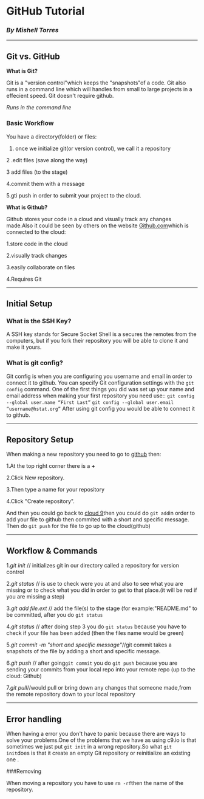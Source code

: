 # GitHub Tutorial

### **_By Mishell Torres_**

---
## Git vs. GitHub

**What is Git?**

 Git is a "version control"which keeps the "snapshots"of a code. Git also runs in a command line which
will handles from small to large projects in a effecient speed. Git doesn't require github.

  _Runs in the command line_ 
### Basic Workflow
 You have a directory(folder) or files: 
 
 1. once we initialize git(or version control), we call it a repository 

 2 .edit files (save along the way)
 
3 add files (to the stage)

 4.commit them with a message

 5.gti push in order to submit your project to the cloud.
   

**What is Github?**

Github stores your code in a cloud and visually track any changes made.Also it could be seen by others
on the website [Github.com](github.com)which is connected to the cloud:

1.store code in the cloud 

2.visually track changes

3.easily collaborate on files

4.Requires Git 


---
## Initial Setup


### What is the SSH Key?
A SSH key stands for Secure Socket Shell is a secures the remotes from the computers,
but if you fork their repository you will be able to clone it and make it yours.
 
### What is git config?
Git config is when you are configuring you username and email in order to connect it to github.
You can specify Git configuration settings with the `git config` command.
One of the first things you did was set up your name and email address when making your first repository
you need use::
    `git config --global user.name “First Last”`
    `git config --global user.email “username@hstat.org”`
  After using git config you would be able to connect it to github.
  
  
---
## Repository Setup
When making a new repository you need to go to [github](github.com) then:

1.At the top right corner there is a  **+** 

2.Click New repository.

3.Then type a name for your repository

4.Click "Create repository".

 And then you could go back to [cloud 9](c9.io)then you could do `git add`in order to add your file to github 
then commited with a short and specific message. Then do `git push` for the file to go up to the cloud(github)

---
## Workflow & Commands


1._git init_ // initializes git in our directory called a repository for version control

2._git status_ // is use to check were you at and also to see what you are missing or to check what you did
in order to get to that place.(it will be red if you are missing a step)


3._git add file.ext_ // add the file(s) to the stage (for example:"README.md" to be committed, after you do `git status`

4._git status_ // after doing step 3 you do `git status` because you have to check if your file has been added
(then the files name would  be green)

5._git commit -m "short and specific message"_//git commit takes a snapshots of the file by adding a short and specific message.

6._git push_ // after going`git commit` you do `git push` because you are sending your commits from your local repo 
into your remote repo (up to the cloud: Github)

7._git pull_//would pull or bring down any changes that someone made,from the remote repository down to your local repository

 
---
## Error handling

When having a error you don't have to panic because there are ways to solve your problems.One of the problems that 
we have as using c9.io is that sometimes we just put `git init` in a wrong repository.So what `git init`does is that
it create an empty Git repository or reinitialize an existing one .

###Removing
 
 When moving a repository you have to use `rm -rf`then the name of the repository.
 







